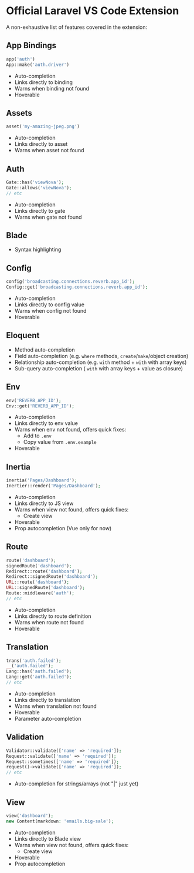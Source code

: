 # Official Laravel VS Code Extension

A non-exhaustive list of features covered in the extension:

## App Bindings

```php
app('auth')
App::make('auth.driver')
```

-   Auto-completion
-   Links directly to binding
-   Warns when binding not found
-   Hoverable

## Assets

```php
asset('my-amazing-jpeg.png')
```

-   Auto-completion
-   Links directly to asset
-   Warns when asset not found

## Auth

```php
Gate::has('viewNova');
Gate::allows('viewNova');
// etc
```

-   Auto-completion
-   Links directly to gate
-   Warns when gate not found

## Blade

-   Syntax highlighting

## Config

```php
config('broadcasting.connections.reverb.app_id');
Config::get('broadcasting.connections.reverb.app_id');
```

-   Auto-completion
-   Links directly to config value
-   Warns when config not found
-   Hoverable

## Eloquent

-   Method auto-completion
-   Field auto-completion (e.g. `where` methods, `create`/`make`/object creation)
-   Relationship auto-completion (e.g. `with` method + `with` with array keys)
-   Sub-query auto-completion ( `with` with array keys + value as closure)

## Env

```php
env('REVERB_APP_ID');
Env::get('REVERB_APP_ID');
```

-   Auto-completion
-   Links directly to env value
-   Warns when env not found, offers quick fixes:
    -   Add to `.env`
    -   Copy value from `.env.example`
-   Hoverable

## Inertia

```php
inertia('Pages/Dashboard');
Inertier::render('Pages/Dashboard');
```

-   Auto-completion
-   Links directly to JS view
-   Warns when view not found, offers quick fixes:
    -   Create view
-   Hoverable
-   Prop autocompletion (Vue only for now)

## Route

```php
route('dashboard');
signedRoute('dashboard');
Redirect::route('dashboard');
Redirect::signedRoute('dashboard');
URL::route('dashboard');
URL::signedRoute('dashboard');
Route::middleware('auth');
// etc
```

-   Auto-completion
-   Links directly to route definition
-   Warns when route not found
-   Hoverable

## Translation

```php
trans('auth.failed');
__('auth.failed');
Lang::has('auth.failed');
Lang::get('auth.failed');
// etc
```

-   Auto-completion
-   Links directly to translation
-   Warns when translation not found
-   Hoverable
-   Parameter auto-completion

## Validation

```php
Validator::validate(['name' => 'required']);
Request::validate(['name' => 'required']);
Request::sometimes(['name' => 'required']);
request()->validate(['name' => 'required']);
// etc
```

-   Auto-completion for strings/arrays (not "|" just yet)

## View

```php
view('dashboard');
new Content(markdown: 'emails.big-sale');
```

-   Auto-completion
-   Links directly to Blade view
-   Warns when view not found, offers quick fixes:
    -   Create view
-   Hoverable
-   Prop autocompletion
